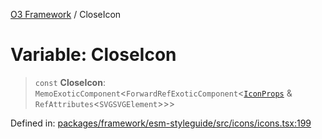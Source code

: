 [O3 Framework](../API.md) / CloseIcon

# Variable: CloseIcon

> `const` **CloseIcon**: `MemoExoticComponent`\<`ForwardRefExoticComponent`\<[`IconProps`](../type-aliases/IconProps.md) & `RefAttributes`\<`SVGSVGElement`\>\>\>

Defined in: [packages/framework/esm-styleguide/src/icons/icons.tsx:199](https://github.com/habeshabro/openmrs-esm-core/blob/main/packages/framework/esm-styleguide/src/icons/icons.tsx#L199)
